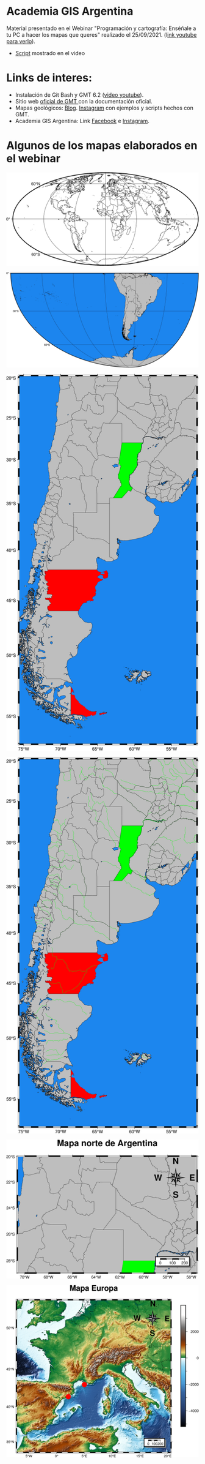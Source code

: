 # Academia GIS Argentina
Material presentado en el Webinar "Programación y cartografía: Enséñale a tu PC a hacer los mapas que queres" realizado el 25/09/2021.
(l[ink youtube para verlo](https://www.youtube.com/watch?v=tBOdGtHWyDA&t=76s&ab_channel=AcadamiaGIS)).

* [Script](https://github.com/Esteban82/AcademiaGISArgentina/blob/main/webinar/script.sh) mostrado en el video


# Links de interes:

* Instalación de Git Bash y GMT 6.2 ([video youtube](https://www.youtube.com/watch?v=1bPMIN7noTI&ab_channel=JorgeGabrielLozano)).
* Sitio web [oficial de GMT ](https://www.generic-mapping-tools.org/) con la documentación oficial.
* Mapas geológicos: [Blog](http://mapasgeologicos.blogspot.com/). [Instagram](https://www.instagram.com/mapasgeologicos/) con ejemplos y scripts hechos con GMT.
* Academia GIS Argentina: Link [Facebook](https://www.facebook.com/AcademiaGISArgentina) e [Instagram](https://www.instagram.com/academiagisargentina/).

# Algunos de los mapas elaborados en el webinar

![`AcademiaGISArgentina/blob/main/webinar/Mapa1.png`](webinar/Mapa1.png)

![`AcademiaGISArgentina/blob/main/webinar/Mapa2.jpg`](webinar/Mapa2.jpg)

![`AcademiaGISArgentina/blob/main/webinar/Mapa3.png`](webinar/Mapa3.png)

![`AcademiaGISArgentina/blob/main/webinar/Mapa4.png`](webinar/Mapa4.png)

![`AcademiaGISArgentina/blob/main/webinar/Mapa5.png`](webinar/Mapa5.png)

![`AcademiaGISArgentina/blob/main/webinar/Mapa6.png`](webinar/Mapa6.png)

